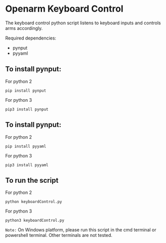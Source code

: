# Openarm Keyboard Control
The keyboard control python script listens to keyboard inputs and controls arms accordingly.

Required dependencies: 
- pynput  
- pyyaml

## To install pynput:  
For python 2
```
pip install pynput
```

For python 3
```
pip3 install pynput
```

## To install pynput:  
For python 2
```
pip install pyyaml
```

For python 3
```
pip3 install pyyaml
```

## To run the script
For python 2
```
python keyboardControl.py
```

For python 3
```
python3 keyboardControl.py
```

`Note:` On Windows platform, please run this script in the cmd terminal or powershell terminal. Other terminals are not tested.